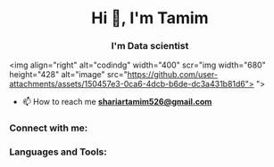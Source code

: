 <h1 align="center">Hi 👋, I'm Tamim</h1>
<h3 align="center">I'm Data scientist</h3>

<img align="right" alt="codindg" width="400" scr="img width="680" height="428" alt="image" src="https://github.com/user-attachments/assets/150457e3-0ca6-4dcb-b6de-dc3a431b81d6">
">

- 📫 How to reach me **shariartamim526@gmail.com**

<h3 align="left">Connect with me:</h3>
<p align="left">
</p>

<h3 align="left">Languages and Tools:</h3>
<p align="left"> <a href="https://www.arduino.cc/" target="_blank" rel="noreferrer"> <img src="https://cdn.worldvectorlo

